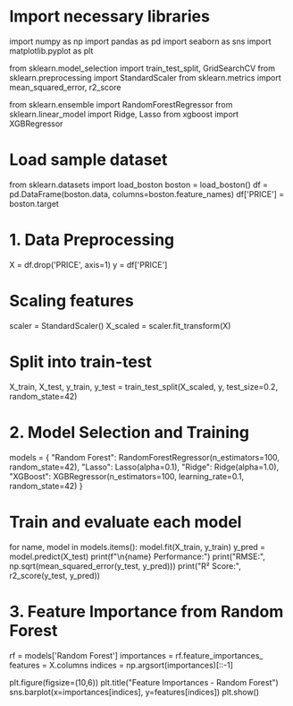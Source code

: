 # Import necessary libraries
import numpy as np
import pandas as pd
import seaborn as sns
import matplotlib.pyplot as plt

from sklearn.model_selection import train_test_split, GridSearchCV
from sklearn.preprocessing import StandardScaler
from sklearn.metrics import mean_squared_error, r2_score

from sklearn.ensemble import RandomForestRegressor
from sklearn.linear_model import Ridge, Lasso
from xgboost import XGBRegressor

# Load sample dataset
from sklearn.datasets import load_boston
boston = load_boston()
df = pd.DataFrame(boston.data, columns=boston.feature_names)
df['PRICE'] = boston.target

# 1. Data Preprocessing
X = df.drop('PRICE', axis=1)
y = df['PRICE']

# Scaling features
scaler = StandardScaler()
X_scaled = scaler.fit_transform(X)

# Split into train-test
X_train, X_test, y_train, y_test = train_test_split(X_scaled, y, test_size=0.2, random_state=42)

# 2. Model Selection and Training
models = {
    "Random Forest": RandomForestRegressor(n_estimators=100, random_state=42),
    "Lasso": Lasso(alpha=0.1),
    "Ridge": Ridge(alpha=1.0),
    "XGBoost": XGBRegressor(n_estimators=100, learning_rate=0.1, random_state=42)
}

# Train and evaluate each model
for name, model in models.items():
    model.fit(X_train, y_train)
    y_pred = model.predict(X_test)
    print(f"\n{name} Performance:")
    print("RMSE:", np.sqrt(mean_squared_error(y_test, y_pred)))
    print("R² Score:", r2_score(y_test, y_pred))

# 3. Feature Importance from Random Forest
rf = models['Random Forest']
importances = rf.feature_importances_
features = X.columns
indices = np.argsort(importances)[::-1]

plt.figure(figsize=(10,6))
plt.title("Feature Importances - Random Forest")
sns.barplot(x=importances[indices], y=features[indices])
plt.show()
